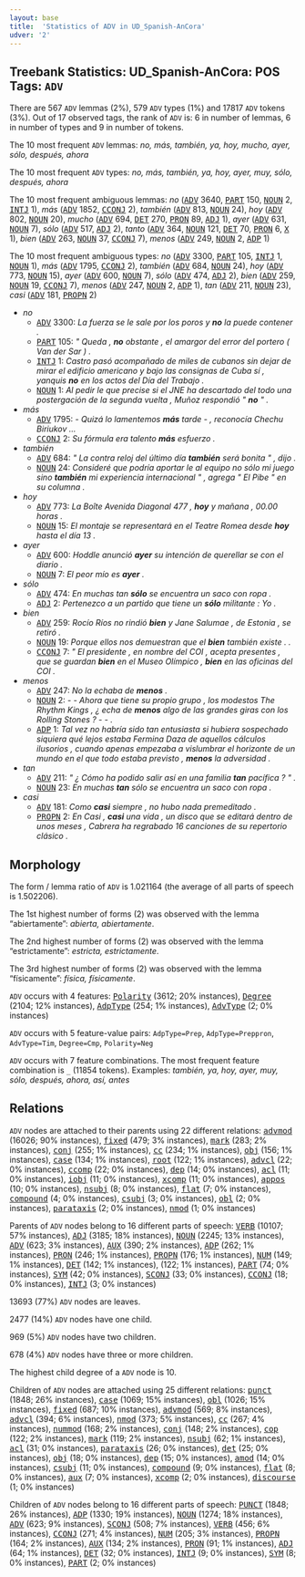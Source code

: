 ```yaml
---
layout: base
title:  'Statistics of ADV in UD_Spanish-AnCora'
udver: '2'
---
```


## Treebank Statistics: UD_Spanish-AnCora: POS Tags: `ADV`

There are 567 `ADV` lemmas (2%), 579 `ADV` types (1%) and 17817 `ADV` tokens (3%).
Out of 17 observed tags, the rank of `ADV` is: 6 in number of lemmas, 6 in number of types and 9 in number of tokens.

The 10 most frequent `ADV` lemmas: <em>no, más, también, ya, hoy, mucho, ayer, sólo, después, ahora</em>

The 10 most frequent `ADV` types:  <em>no, más, también, ya, hoy, ayer, muy, sólo, después, ahora</em>

The 10 most frequent ambiguous lemmas: <em>no</em> (<tt><a href="es_ancora-pos-ADV.html">ADV</a></tt> 3640, <tt><a href="es_ancora-pos-PART.html">PART</a></tt> 150, <tt><a href="es_ancora-pos-NOUN.html">NOUN</a></tt> 2, <tt><a href="es_ancora-pos-INTJ.html">INTJ</a></tt> 1), <em>más</em> (<tt><a href="es_ancora-pos-ADV.html">ADV</a></tt> 1852, <tt><a href="es_ancora-pos-CCONJ.html">CCONJ</a></tt> 2), <em>también</em> (<tt><a href="es_ancora-pos-ADV.html">ADV</a></tt> 813, <tt><a href="es_ancora-pos-NOUN.html">NOUN</a></tt> 24), <em>hoy</em> (<tt><a href="es_ancora-pos-ADV.html">ADV</a></tt> 802, <tt><a href="es_ancora-pos-NOUN.html">NOUN</a></tt> 20), <em>mucho</em> (<tt><a href="es_ancora-pos-ADV.html">ADV</a></tt> 694, <tt><a href="es_ancora-pos-DET.html">DET</a></tt> 270, <tt><a href="es_ancora-pos-PRON.html">PRON</a></tt> 89, <tt><a href="es_ancora-pos-ADJ.html">ADJ</a></tt> 1), <em>ayer</em> (<tt><a href="es_ancora-pos-ADV.html">ADV</a></tt> 631, <tt><a href="es_ancora-pos-NOUN.html">NOUN</a></tt> 7), <em>sólo</em> (<tt><a href="es_ancora-pos-ADV.html">ADV</a></tt> 517, <tt><a href="es_ancora-pos-ADJ.html">ADJ</a></tt> 2), <em>tanto</em> (<tt><a href="es_ancora-pos-ADV.html">ADV</a></tt> 364, <tt><a href="es_ancora-pos-NOUN.html">NOUN</a></tt> 121, <tt><a href="es_ancora-pos-DET.html">DET</a></tt> 70, <tt><a href="es_ancora-pos-PRON.html">PRON</a></tt> 6, <tt><a href="es_ancora-pos-X.html">X</a></tt> 1), <em>bien</em> (<tt><a href="es_ancora-pos-ADV.html">ADV</a></tt> 263, <tt><a href="es_ancora-pos-NOUN.html">NOUN</a></tt> 37, <tt><a href="es_ancora-pos-CCONJ.html">CCONJ</a></tt> 7), <em>menos</em> (<tt><a href="es_ancora-pos-ADV.html">ADV</a></tt> 249, <tt><a href="es_ancora-pos-NOUN.html">NOUN</a></tt> 2, <tt><a href="es_ancora-pos-ADP.html">ADP</a></tt> 1)

The 10 most frequent ambiguous types:  <em>no</em> (<tt><a href="es_ancora-pos-ADV.html">ADV</a></tt> 3300, <tt><a href="es_ancora-pos-PART.html">PART</a></tt> 105, <tt><a href="es_ancora-pos-INTJ.html">INTJ</a></tt> 1, <tt><a href="es_ancora-pos-NOUN.html">NOUN</a></tt> 1), <em>más</em> (<tt><a href="es_ancora-pos-ADV.html">ADV</a></tt> 1795, <tt><a href="es_ancora-pos-CCONJ.html">CCONJ</a></tt> 2), <em>también</em> (<tt><a href="es_ancora-pos-ADV.html">ADV</a></tt> 684, <tt><a href="es_ancora-pos-NOUN.html">NOUN</a></tt> 24), <em>hoy</em> (<tt><a href="es_ancora-pos-ADV.html">ADV</a></tt> 773, <tt><a href="es_ancora-pos-NOUN.html">NOUN</a></tt> 15), <em>ayer</em> (<tt><a href="es_ancora-pos-ADV.html">ADV</a></tt> 600, <tt><a href="es_ancora-pos-NOUN.html">NOUN</a></tt> 7), <em>sólo</em> (<tt><a href="es_ancora-pos-ADV.html">ADV</a></tt> 474, <tt><a href="es_ancora-pos-ADJ.html">ADJ</a></tt> 2), <em>bien</em> (<tt><a href="es_ancora-pos-ADV.html">ADV</a></tt> 259, <tt><a href="es_ancora-pos-NOUN.html">NOUN</a></tt> 19, <tt><a href="es_ancora-pos-CCONJ.html">CCONJ</a></tt> 7), <em>menos</em> (<tt><a href="es_ancora-pos-ADV.html">ADV</a></tt> 247, <tt><a href="es_ancora-pos-NOUN.html">NOUN</a></tt> 2, <tt><a href="es_ancora-pos-ADP.html">ADP</a></tt> 1), <em>tan</em> (<tt><a href="es_ancora-pos-ADV.html">ADV</a></tt> 211, <tt><a href="es_ancora-pos-NOUN.html">NOUN</a></tt> 23), <em>casi</em> (<tt><a href="es_ancora-pos-ADV.html">ADV</a></tt> 181, <tt><a href="es_ancora-pos-PROPN.html">PROPN</a></tt> 2)


* <em>no</em>
  * <tt><a href="es_ancora-pos-ADV.html">ADV</a></tt> 3300: <em>La fuerza se le sale por los poros y <b>no</b> la puede contener .</em>
  * <tt><a href="es_ancora-pos-PART.html">PART</a></tt> 105: <em>" Queda , <b>no</b> obstante , el amargor del error del portero ( Van der Sar ) .</em>
  * <tt><a href="es_ancora-pos-INTJ.html">INTJ</a></tt> 1: <em>Castro pasó acompañado de miles de cubanos sin dejar de mirar el edificio americano y bajo las consignas de Cuba sí , yanquis <b>no</b> en los actos del Día del Trabajo .</em>
  * <tt><a href="es_ancora-pos-NOUN.html">NOUN</a></tt> 1: <em>Al pedir le que precise si el JNE ha descartado del todo una postergación de la segunda vuelta , Muñoz respondió " <b>no</b> " .</em>
* <em>más</em>
  * <tt><a href="es_ancora-pos-ADV.html">ADV</a></tt> 1795: <em>- Quizá lo lamentemos <b>más</b> tarde - , reconocía Chechu Biriukov ...</em>
  * <tt><a href="es_ancora-pos-CCONJ.html">CCONJ</a></tt> 2: <em>Su fórmula era talento <b>más</b> esfuerzo .</em>
* <em>también</em>
  * <tt><a href="es_ancora-pos-ADV.html">ADV</a></tt> 684: <em>" La contra reloj del último día <b>también</b> será bonita " , dijo .</em>
  * <tt><a href="es_ancora-pos-NOUN.html">NOUN</a></tt> 24: <em>Consideré que podría aportar le al equipo no sólo mi juego sino <b>también</b> mi experiencia internacional " , agrega " El Pibe " en su columna .</em>
* <em>hoy</em>
  * <tt><a href="es_ancora-pos-ADV.html">ADV</a></tt> 773: <em>La Boîte Avenida Diagonal 477 , <b>hoy</b> y mañana , 00.00 horas .</em>
  * <tt><a href="es_ancora-pos-NOUN.html">NOUN</a></tt> 15: <em>El montaje se representará en el Teatre Romea desde <b>hoy</b> hasta el día 13 .</em>
* <em>ayer</em>
  * <tt><a href="es_ancora-pos-ADV.html">ADV</a></tt> 600: <em>Hoddle anunció <b>ayer</b> su intención de querellar se con el diario .</em>
  * <tt><a href="es_ancora-pos-NOUN.html">NOUN</a></tt> 7: <em>El peor mío es <b>ayer</b> .</em>
* <em>sólo</em>
  * <tt><a href="es_ancora-pos-ADV.html">ADV</a></tt> 474: <em>En muchas tan <b>sólo</b> se encuentra un saco con ropa .</em>
  * <tt><a href="es_ancora-pos-ADJ.html">ADJ</a></tt> 2: <em>Pertenezco a un partido que tiene un <b>sólo</b> militante : Yo .</em>
* <em>bien</em>
  * <tt><a href="es_ancora-pos-ADV.html">ADV</a></tt> 259: <em>Rocío Ríos no rindió <b>bien</b> y Jane Salumae , de Estonia , se retiró .</em>
  * <tt><a href="es_ancora-pos-NOUN.html">NOUN</a></tt> 19: <em>Porque ellos nos demuestran que el <b>bien</b> también existe . .</em>
  * <tt><a href="es_ancora-pos-CCONJ.html">CCONJ</a></tt> 7: <em>" El presidente , en nombre del COI , acepta presentes , que se guardan <b>bien</b> en el Museo Olímpico , <b>bien</b> en las oficinas del COI .</em>
* <em>menos</em>
  * <tt><a href="es_ancora-pos-ADV.html">ADV</a></tt> 247: <em>No la echaba de <b>menos</b> .</em>
  * <tt><a href="es_ancora-pos-NOUN.html">NOUN</a></tt> 2: <em>- - Ahora que tiene su propio grupo , los modestos The Rhythm Kings , ¿ echa de <b>menos</b> algo de las grandes giras con los Rolling Stones ? - - .</em>
  * <tt><a href="es_ancora-pos-ADP.html">ADP</a></tt> 1: <em>Tal vez no habría sido tan entusiasta si hubiera sospechado siquiera qué lejos estaba Fermina Daza de aquellos cálculos ilusorios , cuando apenas empezaba a vislumbrar el horizonte de un mundo en el que todo estaba previsto , <b>menos</b> la adversidad .</em>
* <em>tan</em>
  * <tt><a href="es_ancora-pos-ADV.html">ADV</a></tt> 211: <em>" ¿ Cómo ha podido salir así en una familia <b>tan</b> pacífica ? " .</em>
  * <tt><a href="es_ancora-pos-NOUN.html">NOUN</a></tt> 23: <em>En muchas <b>tan</b> sólo se encuentra un saco con ropa .</em>
* <em>casi</em>
  * <tt><a href="es_ancora-pos-ADV.html">ADV</a></tt> 181: <em>Como <b>casi</b> siempre , no hubo nada premeditado .</em>
  * <tt><a href="es_ancora-pos-PROPN.html">PROPN</a></tt> 2: <em>En Casi , <b>casi</b> una vida , un disco que se editará dentro de unos meses , Cabrera ha regrabado 16 canciones de su repertorio clásico .</em>

## Morphology

The form / lemma ratio of `ADV` is 1.021164 (the average of all parts of speech is 1.502206).

The 1st highest number of forms (2) was observed with the lemma “abiertamente”: <em>abierta, abiertamente</em>.

The 2nd highest number of forms (2) was observed with the lemma “estrictamente”: <em>estricta, estrictamente</em>.

The 3rd highest number of forms (2) was observed with the lemma “físicamente”: <em>física, físicamente</em>.

`ADV` occurs with 4 features: <tt><a href="es_ancora-feat-Polarity.html">Polarity</a></tt> (3612; 20% instances), <tt><a href="es_ancora-feat-Degree.html">Degree</a></tt> (2104; 12% instances), <tt><a href="es_ancora-feat-AdpType.html">AdpType</a></tt> (254; 1% instances), <tt><a href="es_ancora-feat-AdvType.html">AdvType</a></tt> (2; 0% instances)

`ADV` occurs with 5 feature-value pairs: `AdpType=Prep`, `AdpType=Preppron`, `AdvType=Tim`, `Degree=Cmp`, `Polarity=Neg`

`ADV` occurs with 7 feature combinations.
The most frequent feature combination is `_` (11854 tokens).
Examples: <em>también, ya, hoy, ayer, muy, sólo, después, ahora, así, antes</em>


## Relations

`ADV` nodes are attached to their parents using 22 different relations: <tt><a href="es_ancora-dep-advmod.html">advmod</a></tt> (16026; 90% instances), <tt><a href="es_ancora-dep-fixed.html">fixed</a></tt> (479; 3% instances), <tt><a href="es_ancora-dep-mark.html">mark</a></tt> (283; 2% instances), <tt><a href="es_ancora-dep-conj.html">conj</a></tt> (255; 1% instances), <tt><a href="es_ancora-dep-cc.html">cc</a></tt> (234; 1% instances), <tt><a href="es_ancora-dep-obj.html">obj</a></tt> (156; 1% instances), <tt><a href="es_ancora-dep-case.html">case</a></tt> (134; 1% instances), <tt><a href="es_ancora-dep-root.html">root</a></tt> (122; 1% instances), <tt><a href="es_ancora-dep-advcl.html">advcl</a></tt> (22; 0% instances), <tt><a href="es_ancora-dep-ccomp.html">ccomp</a></tt> (22; 0% instances), <tt><a href="es_ancora-dep-dep.html">dep</a></tt> (14; 0% instances), <tt><a href="es_ancora-dep-acl.html">acl</a></tt> (11; 0% instances), <tt><a href="es_ancora-dep-iobj.html">iobj</a></tt> (11; 0% instances), <tt><a href="es_ancora-dep-xcomp.html">xcomp</a></tt> (11; 0% instances), <tt><a href="es_ancora-dep-appos.html">appos</a></tt> (10; 0% instances), <tt><a href="es_ancora-dep-nsubj.html">nsubj</a></tt> (8; 0% instances), <tt><a href="es_ancora-dep-flat.html">flat</a></tt> (7; 0% instances), <tt><a href="es_ancora-dep-compound.html">compound</a></tt> (4; 0% instances), <tt><a href="es_ancora-dep-csubj.html">csubj</a></tt> (3; 0% instances), <tt><a href="es_ancora-dep-obl.html">obl</a></tt> (2; 0% instances), <tt><a href="es_ancora-dep-parataxis.html">parataxis</a></tt> (2; 0% instances), <tt><a href="es_ancora-dep-nmod.html">nmod</a></tt> (1; 0% instances)

Parents of `ADV` nodes belong to 16 different parts of speech: <tt><a href="es_ancora-pos-VERB.html">VERB</a></tt> (10107; 57% instances), <tt><a href="es_ancora-pos-ADJ.html">ADJ</a></tt> (3185; 18% instances), <tt><a href="es_ancora-pos-NOUN.html">NOUN</a></tt> (2245; 13% instances), <tt><a href="es_ancora-pos-ADV.html">ADV</a></tt> (623; 3% instances), <tt><a href="es_ancora-pos-AUX.html">AUX</a></tt> (390; 2% instances), <tt><a href="es_ancora-pos-ADP.html">ADP</a></tt> (262; 1% instances), <tt><a href="es_ancora-pos-PRON.html">PRON</a></tt> (246; 1% instances), <tt><a href="es_ancora-pos-PROPN.html">PROPN</a></tt> (176; 1% instances), <tt><a href="es_ancora-pos-NUM.html">NUM</a></tt> (149; 1% instances), <tt><a href="es_ancora-pos-DET.html">DET</a></tt> (142; 1% instances),  (122; 1% instances), <tt><a href="es_ancora-pos-PART.html">PART</a></tt> (74; 0% instances), <tt><a href="es_ancora-pos-SYM.html">SYM</a></tt> (42; 0% instances), <tt><a href="es_ancora-pos-SCONJ.html">SCONJ</a></tt> (33; 0% instances), <tt><a href="es_ancora-pos-CCONJ.html">CCONJ</a></tt> (18; 0% instances), <tt><a href="es_ancora-pos-INTJ.html">INTJ</a></tt> (3; 0% instances)

13693 (77%) `ADV` nodes are leaves.

2477 (14%) `ADV` nodes have one child.

969 (5%) `ADV` nodes have two children.

678 (4%) `ADV` nodes have three or more children.

The highest child degree of a `ADV` node is 10.

Children of `ADV` nodes are attached using 25 different relations: <tt><a href="es_ancora-dep-punct.html">punct</a></tt> (1848; 26% instances), <tt><a href="es_ancora-dep-case.html">case</a></tt> (1069; 15% instances), <tt><a href="es_ancora-dep-obl.html">obl</a></tt> (1026; 15% instances), <tt><a href="es_ancora-dep-fixed.html">fixed</a></tt> (687; 10% instances), <tt><a href="es_ancora-dep-advmod.html">advmod</a></tt> (569; 8% instances), <tt><a href="es_ancora-dep-advcl.html">advcl</a></tt> (394; 6% instances), <tt><a href="es_ancora-dep-nmod.html">nmod</a></tt> (373; 5% instances), <tt><a href="es_ancora-dep-cc.html">cc</a></tt> (267; 4% instances), <tt><a href="es_ancora-dep-nummod.html">nummod</a></tt> (168; 2% instances), <tt><a href="es_ancora-dep-conj.html">conj</a></tt> (148; 2% instances), <tt><a href="es_ancora-dep-cop.html">cop</a></tt> (122; 2% instances), <tt><a href="es_ancora-dep-mark.html">mark</a></tt> (119; 2% instances), <tt><a href="es_ancora-dep-nsubj.html">nsubj</a></tt> (62; 1% instances), <tt><a href="es_ancora-dep-acl.html">acl</a></tt> (31; 0% instances), <tt><a href="es_ancora-dep-parataxis.html">parataxis</a></tt> (26; 0% instances), <tt><a href="es_ancora-dep-det.html">det</a></tt> (25; 0% instances), <tt><a href="es_ancora-dep-obj.html">obj</a></tt> (18; 0% instances), <tt><a href="es_ancora-dep-dep.html">dep</a></tt> (15; 0% instances), <tt><a href="es_ancora-dep-amod.html">amod</a></tt> (14; 0% instances), <tt><a href="es_ancora-dep-csubj.html">csubj</a></tt> (11; 0% instances), <tt><a href="es_ancora-dep-compound.html">compound</a></tt> (9; 0% instances), <tt><a href="es_ancora-dep-flat.html">flat</a></tt> (8; 0% instances), <tt><a href="es_ancora-dep-aux.html">aux</a></tt> (7; 0% instances), <tt><a href="es_ancora-dep-xcomp.html">xcomp</a></tt> (2; 0% instances), <tt><a href="es_ancora-dep-discourse.html">discourse</a></tt> (1; 0% instances)

Children of `ADV` nodes belong to 16 different parts of speech: <tt><a href="es_ancora-pos-PUNCT.html">PUNCT</a></tt> (1848; 26% instances), <tt><a href="es_ancora-pos-ADP.html">ADP</a></tt> (1330; 19% instances), <tt><a href="es_ancora-pos-NOUN.html">NOUN</a></tt> (1274; 18% instances), <tt><a href="es_ancora-pos-ADV.html">ADV</a></tt> (623; 9% instances), <tt><a href="es_ancora-pos-SCONJ.html">SCONJ</a></tt> (508; 7% instances), <tt><a href="es_ancora-pos-VERB.html">VERB</a></tt> (456; 6% instances), <tt><a href="es_ancora-pos-CCONJ.html">CCONJ</a></tt> (271; 4% instances), <tt><a href="es_ancora-pos-NUM.html">NUM</a></tt> (205; 3% instances), <tt><a href="es_ancora-pos-PROPN.html">PROPN</a></tt> (164; 2% instances), <tt><a href="es_ancora-pos-AUX.html">AUX</a></tt> (134; 2% instances), <tt><a href="es_ancora-pos-PRON.html">PRON</a></tt> (91; 1% instances), <tt><a href="es_ancora-pos-ADJ.html">ADJ</a></tt> (64; 1% instances), <tt><a href="es_ancora-pos-DET.html">DET</a></tt> (32; 0% instances), <tt><a href="es_ancora-pos-INTJ.html">INTJ</a></tt> (9; 0% instances), <tt><a href="es_ancora-pos-SYM.html">SYM</a></tt> (8; 0% instances), <tt><a href="es_ancora-pos-PART.html">PART</a></tt> (2; 0% instances)

